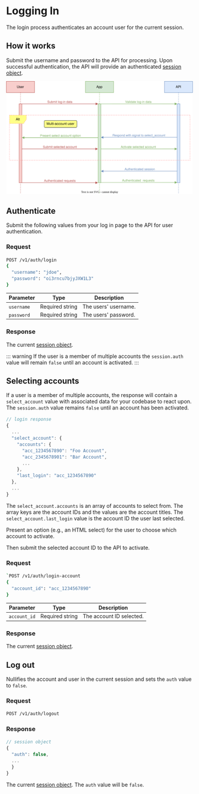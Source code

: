 # Logging In


The login process authenticates an account user for the current session.

## How it works

Submit the username and password to the API for processing. Upon successful authentication, the API will provide an authenticated [session object](sessions).

![Image](images/diagrams/login.svg)


## Authenticate

Submit the following values from your log in page to the API for user authentication.

### Request

```sh
POST /v1/auth/login
{
  "username": "jdoe",
  "password": "oi3rncu7bjyJXW1L3"
}
```

| Parameter | Type | Description |
| --- | --- | --- |
| `username` | Required string | The users' username. |
| `password` | Required string | The users' password. |

### Response

The current [session object](sessions).

::: warning
If the user is a member of multiple accounts the `session.auth` value will remain `false` until an account is activated.
:::

## Selecting accounts

If a user is a member of multiple accounts, the response will contain a `select_account` value with associated data for your codebase to react upon. The `session.auth` value remains `false` until an account has been activated.

```js
// login response
{
  ...
  "select_account": {
    "accounts": {
      "acc_1234567890": "Foo Account",
      "acc_2345678901": "Bar Account",
      ...
    },
    "last_login": "acc_1234567890"
  },
  ...
}
```

The `select_account.accounts` is an array of accounts to select from. The array keys are the account IDs and the values are the account titles. The `select_account.last_login` value is the account ID the user last selected.

Present an option (e.g., an HTML select) for the user to choose which account to activate.


<!--@include: includes/select-account.md-->


Then submit the selected account ID to the API to activate.

### Request

```sh
`POST /v1/auth/login-account
{
  "account_id": "acc_1234567890"
}
```

| Parameter | Type | Description |
| --- | --- | --- |
| `account_id` | Required string | The account ID selected. |


### Response

The current [session object](sessions).


## Log out

Nullifies the account and user in the current session and sets the `auth` value to `false`. 


### Request

```sh
POST /v1/auth/logout
```


### Response

```js
// session object
{
  "auth": false,
  ...
  }
}
```

The current [session object](sessions). The `auth` value will be `false`.

